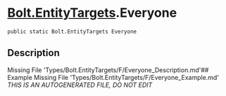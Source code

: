 # [Bolt.EntityTargets](Types/Bolt.EntityTargets.md).Everyone
`public static Bolt.EntityTargets Everyone`
## Description
Missing File 'Types/Bolt.EntityTargets/F/Everyone_Description.md'## Example
Missing File 'Types/Bolt.EntityTargets/F/Everyone_Example.md'
*THIS IS AN AUTOGENERATED FILE, DO NOT EDIT*
